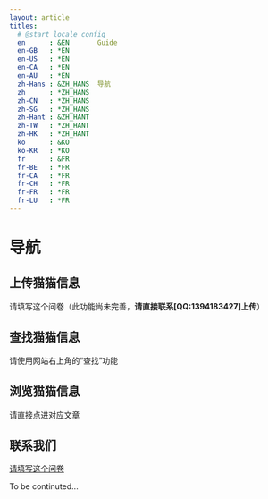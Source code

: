 ```yaml
---
layout: article
titles:
  # @start locale config
  en      : &EN       Guide
  en-GB   : *EN
  en-US   : *EN
  en-CA   : *EN
  en-AU   : *EN
  zh-Hans : &ZH_HANS  导航
  zh      : *ZH_HANS
  zh-CN   : *ZH_HANS
  zh-SG   : *ZH_HANS
  zh-Hant : &ZH_HANT  
  zh-TW   : *ZH_HANT
  zh-HK   : *ZH_HANT
  ko      : &KO       
  ko-KR   : *KO
  fr      : &FR       
  fr-BE   : *FR
  fr-CA   : *FR
  fr-CH   : *FR
  fr-FR   : *FR
  fr-LU   : *FR
---
```


# 导航

## 上传猫猫信息

请填写这个问卷（此功能尚未完善，**请直接联系[QQ:1394183427]上传**）

## 查找猫猫信息

请使用网站右上角的“查找”功能

## 浏览猫猫信息

请直接点进对应文章

## 联系我们

[请填写这个问卷](https://forms.office.com/Pages/ResponsePage.aspx?id=DQSIkWdsW0yxEjajBLZtrQAAAAAAAAAAAANAASWVbDVUMlNNODI2TEVKNEpXTVBYWkJKME9CQjRUMS4u)

To be continuted...
